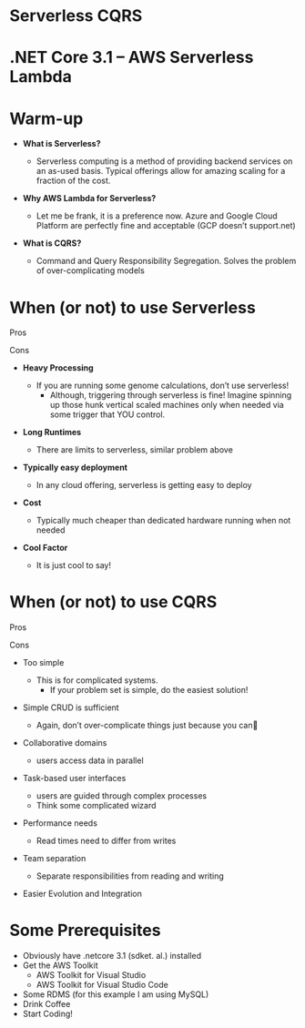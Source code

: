 # Serverless CQRS

# .NET Core 3.1 – AWS Serverless Lambda

# Warm-up

* __What is Serverless?__
  * Serverless computing is a method of providing backend services on an as\-used basis\.  Typical offerings allow for amazing scaling for a fraction of the cost\.
* __Why AWS Lambda for Serverless?__
  * Let me be frank\, it is a preference now\.  Azure and Google Cloud Platform are perfectly fine and acceptable \(GCP doesn’t support\.net\)

* __What is CQRS?__
  * Command and Query Responsibility Segregation\.  Solves the problem of over\-complicating models

# When (or not) to use Serverless

Pros

Cons

* __Heavy Processing__
  * If you are running some genome calculations\, don’t use serverless\!
    * Although\, triggering through serverless is fine\!  Imagine spinning up those hunk vertical scaled machines only when needed via some trigger that YOU control\.
* __Long Runtimes__
  * There are limits to serverless\, similar problem above

* __Typically easy deployment__
  * In any cloud offering\, serverless is getting easy to deploy
* __Cost__
  * Typically much cheaper than dedicated hardware running when not needed
* __Cool Factor__
  * It is just cool to say\!

# When (or not) to use CQRS

Pros

Cons

* Too simple
  * This is for complicated systems\.
    * If your problem set is simple\, do the easiest solution\!
* Simple CRUD is sufficient
  * Again\, don’t over\-complicate things just because you can

* Collaborative domains
  * users access data in parallel
* Task\-based user interfaces
  * users are guided through complex processes
  * Think some complicated wizard
* Performance needs
  * Read times need to differ from writes
* Team separation
  * Separate responsibilities from reading and writing
* Easier Evolution and Integration

# Some Prerequisites

* Obviously have \.netcore 3\.1 \(sdket\. al\.\) installed
* Get the AWS Toolkit
  * AWS Toolkit for Visual Studio
  * AWS Toolkit for Visual Studio Code
* Some RDMS \(for this example I am using MySQL\)
* Drink Coffee
* Start Coding\!
